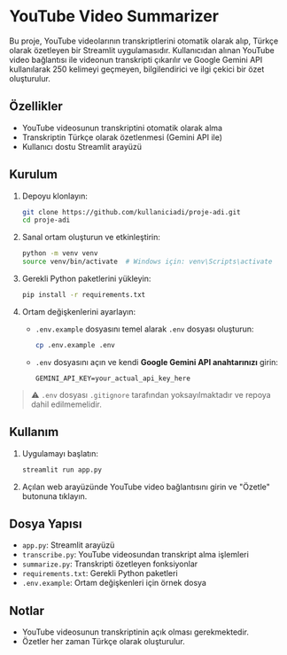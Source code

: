 # YouTube Video Summarizer

Bu proje, YouTube videolarının transkriptlerini otomatik olarak alıp, Türkçe olarak özetleyen bir Streamlit uygulamasıdır. Kullanıcıdan alınan YouTube video bağlantısı ile videonun transkripti çıkarılır ve Google Gemini API kullanılarak 250 kelimeyi geçmeyen, bilgilendirici ve ilgi çekici bir özet oluşturulur.

## Özellikler

- YouTube videosunun transkriptini otomatik olarak alma
- Transkriptin Türkçe olarak özetlenmesi (Gemini API ile)
- Kullanıcı dostu Streamlit arayüzü

## Kurulum

1. Depoyu klonlayın:

   ```bash
   git clone https://github.com/kullaniciadi/proje-adi.git
   cd proje-adi
   ```

2. Sanal ortam oluşturun ve etkinleştirin:

   ```bash
   python -m venv venv
   source venv/bin/activate  # Windows için: venv\Scripts\activate
   ```

3. Gerekli Python paketlerini yükleyin:

   ```bash
   pip install -r requirements.txt
   ```

4. Ortam değişkenlerini ayarlayın:

   - `.env.example` dosyasını temel alarak `.env` dosyası oluşturun:

     ```bash
     cp .env.example .env
     ```

   - `.env` dosyasını açın ve kendi **Google Gemini API anahtarınızı** girin:
     ```env
     GEMINI_API_KEY=your_actual_api_key_here
     ```

> ⚠️ `.env` dosyası `.gitignore` tarafından yoksayılmaktadır ve repoya dahil edilmemelidir.

## Kullanım

1. Uygulamayı başlatın:

   ```bash
   streamlit run app.py
   ```

2. Açılan web arayüzünde YouTube video bağlantısını girin ve "Özetle" butonuna tıklayın.

## Dosya Yapısı

- `app.py`: Streamlit arayüzü
- `transcribe.py`: YouTube videosundan transkript alma işlemleri
- `summarize.py`: Transkripti özetleyen fonksiyonlar
- `requirements.txt`: Gerekli Python paketleri
- `.env.example`: Ortam değişkenleri için örnek dosya

## Notlar

- YouTube videosunun transkriptinin açık olması gerekmektedir.
- Özetler her zaman Türkçe olarak oluşturulur.
